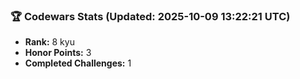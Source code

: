 ### 🏆 Codewars Stats (Updated: 2025-10-09 13:22:21 UTC)

- **Rank:** 8 kyu
- **Honor Points:** 3
- **Completed Challenges:** 1

